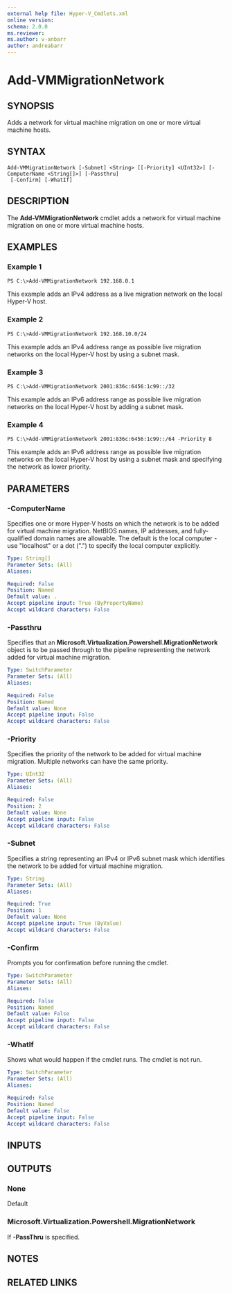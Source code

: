 ```yaml
---
external help file: Hyper-V_Cmdlets.xml
online version: 
schema: 2.0.0
ms.reviewer:
ms.author: v-anbarr
author: andreabarr
---
```


# Add-VMMigrationNetwork

## SYNOPSIS
Adds a network for virtual machine migration on one or more virtual machine hosts.

## SYNTAX

```
Add-VMMigrationNetwork [-Subnet] <String> [[-Priority] <UInt32>] [-ComputerName <String[]>] [-Passthru]
 [-Confirm] [-WhatIf]
```

## DESCRIPTION
The **Add-VMMigrationNetwork** cmdlet adds a network for virtual machine migration on one or more virtual machine hosts.

## EXAMPLES

### Example 1
```
PS C:\>Add-VMMigrationNetwork 192.168.0.1
```

This example adds an IPv4 address as a live migration network on the local Hyper-V host.

### Example 2
```
PS C:\>Add-VMMigrationNetwork 192.168.10.0/24
```

This example adds an IPv4 address range as possible live migration networks on the local Hyper-V host by using a subnet mask.

### Example 3
```
PS C:\>Add-VMMigrationNetwork 2001:836c:6456:1c99::/32
```

This example adds an IPv6 address range as possible live migration networks on the local Hyper-V host by adding a subnet mask.

### Example 4
```
PS C:\>Add-VMMigrationNetwork 2001:836c:6456:1c99::/64 -Priority 8
```

This example adds an IPv6 address range as possible live migration networks on the local Hyper-V host by using a subnet mask and specifying the network as lower priority.

## PARAMETERS

### -ComputerName
Specifies one or more Hyper-V hosts on which the network is to be added for virtual machine migration.
NetBIOS names, IP addresses, and fully-qualified domain names are allowable.
The default is the local computer - use "localhost" or a dot (".") to specify the local computer explicitly.

```yaml
Type: String[]
Parameter Sets: (All)
Aliases: 

Required: False
Position: Named
Default value: .
Accept pipeline input: True (ByPropertyName)
Accept wildcard characters: False
```

### -Passthru
Specifies that an **Microsoft.Virtualization.Powershell.MigrationNetwork** object is to be passed through to the pipeline representing the network added for virtual machine migration.

```yaml
Type: SwitchParameter
Parameter Sets: (All)
Aliases: 

Required: False
Position: Named
Default value: None
Accept pipeline input: False
Accept wildcard characters: False
```

### -Priority
Specifies the priority of the network to be added for virtual machine migration.
Multiple networks can have the same priority.

```yaml
Type: UInt32
Parameter Sets: (All)
Aliases: 

Required: False
Position: 2
Default value: None
Accept pipeline input: False
Accept wildcard characters: False
```

### -Subnet
Specifies a string representing an IPv4 or IPv6 subnet mask which identifies the network to be added for virtual machine migration.

```yaml
Type: String
Parameter Sets: (All)
Aliases: 

Required: True
Position: 1
Default value: None
Accept pipeline input: True (ByValue)
Accept wildcard characters: False
```

### -Confirm
Prompts you for confirmation before running the cmdlet.

```yaml
Type: SwitchParameter
Parameter Sets: (All)
Aliases: 

Required: False
Position: Named
Default value: False
Accept pipeline input: False
Accept wildcard characters: False
```

### -WhatIf
Shows what would happen if the cmdlet runs.
The cmdlet is not run.

```yaml
Type: SwitchParameter
Parameter Sets: (All)
Aliases: 

Required: False
Position: Named
Default value: False
Accept pipeline input: False
Accept wildcard characters: False
```

## INPUTS

## OUTPUTS

### None
Default

### Microsoft.Virtualization.Powershell.MigrationNetwork
If **-PassThru** is specified.

## NOTES

## RELATED LINKS



